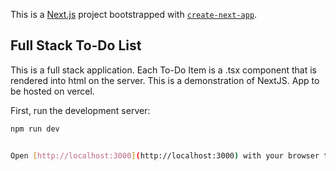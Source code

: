 This is a [Next.js](https://nextjs.org/) project bootstrapped with [`create-next-app`](https://github.com/vercel/next.js/tree/canary/packages/create-next-app).

## Full Stack To-Do List

This is a full stack application. Each To-Do Item is a .tsx component that is rendered into html on the server.
This is a demonstration of NextJS.
App to be  hosted on vercel.

First, run the development server:

```bash
npm run dev


Open [http://localhost:3000](http://localhost:3000) with your browser to see the result.

